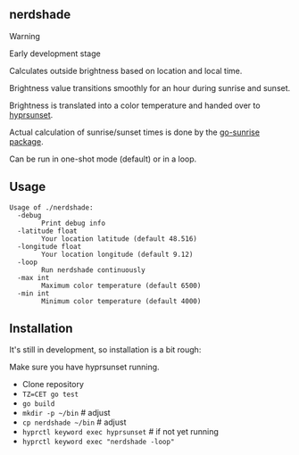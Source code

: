 ## nerdshade

> [!WARNING]
> Early development stage

Calculates outside brightness based on location and local time.

Brightness value transitions smoothly for an hour during sunrise and sunset.

Brightness is translated into a color temperature and handed over to [hyprsunset](https://github.com/hyprwm/hyprsunset).

Actual calculation of sunrise/sunset times is done by the [go-sunrise package](https://github.com/nathan-osman/go-sunrise).

Can be run in one-shot mode (default) or in a loop.

## Usage

```
Usage of ./nerdshade:
  -debug
        Print debug info
  -latitude float
        Your location latitude (default 48.516)
  -longitude float
        Your location longitude (default 9.12)
  -loop
        Run nerdshade continuously
  -max int
        Maximum color temperature (default 6500)
  -min int
        Minimum color temperature (default 4000)
```

## Installation

It's still in development, so installation is a bit rough:

Make sure you have hyprsunset running.

- Clone repository
- `TZ=CET go test`
- `go build`
- `mkdir -p ~/bin`        # adjust
- `cp nerdshade ~/bin`    # adjust
- `hyprctl keyword exec hyprsunset`    # if not yet running
- `hyprctl keyword exec "nerdshade -loop"`
